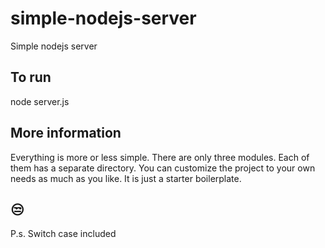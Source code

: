 # simple-nodejs-server

Simple nodejs server

## To run

node server.js

## More information

Everything is more or less simple. There are only three modules. Each of them has a separate directory. You can customize the project to your own needs as much as you like. It is just a starter boilerplate.

## 😒

P.s. Switch case included
